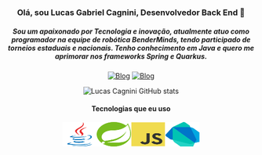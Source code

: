 
<div align="center">

  ### Olá, sou Lucas Gabriel Cagnini, Desenvolvedor Back End 👋



<h5>
  Sou um apaixonado por Tecnologia e inovação, atualmente atuo como programador na equipe  de robótica BenderMinds,  tendo participado de torneios  estaduais e nacionais. Tenho conhecimento em Java e quero me aprimorar nos frameworks Spring e Quarkus.
</h5>

[![Blog](https://img.shields.io/badge/LinkedIn-0077B5?style=for-the-badge&logo=linkedin&logoColor=white)](linkedin.com/in/lucas-gabriel-cagnini-4aaba4225)
[![Blog](https://img.shields.io/badge/Instagram-E4405F?style=for-the-badge&logo=instagram&logoColor=white)]([linkedin.com/in/lucas-gabriel-cagnini-4aaba4225](https://www.instagram.com/lucas_cagnini/))

![Lucas Cagnini GitHub stats](https://github-readme-stats.vercel.app/api?username=LucasCagnini13&show_icons=true&theme=radical)

#### Tecnologias que eu uso

<img align="center" alt="Rafa-Csharp" height="50" width="70" src="https://raw.githubusercontent.com/devicons/devicon/master/icons/java/java-original.svg"><img align="center" alt="Rafa-Csharp" height="50" width="70" src="https://raw.githubusercontent.com/devicons/devicon/master/icons/spring/spring-original.svg"><img align="center" alt="Rafa-Csharp" height="50" width="70" src="https://raw.githubusercontent.com/devicons/devicon/master/icons/javascript/javascript-original.svg"><img align="center" alt="Rafa-Csharp" height="50" width="70" src="https://raw.githubusercontent.com/devicons/devicon/master/icons/dart/dart-original.svg">

</div>
